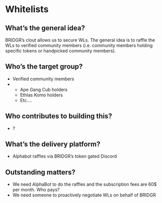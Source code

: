 # Whitelists

## What’s the general idea?

BRIDGR’s clout allows us to secure WLs. The general idea is to raffle the WLs to verified community members (i.e. community members holding specific tokens or handpicked community members).

## Who’s the target group?

* Verified community members
*
  * Ape Gang Cub holders
  * Ethlas Komo holders
  * Etc….

## Who contributes to building this?

* ?

## What’s the delivery platform?

* Alphabot raffles via BRIDGR’s token gated Discord

## Outstanding matters?

* We need AlphaBot to do the raffles and the subscription fees are 60$ per month. Who pays?
* We need someone to proactively negotiate WLs on behalf of BRIDGR
